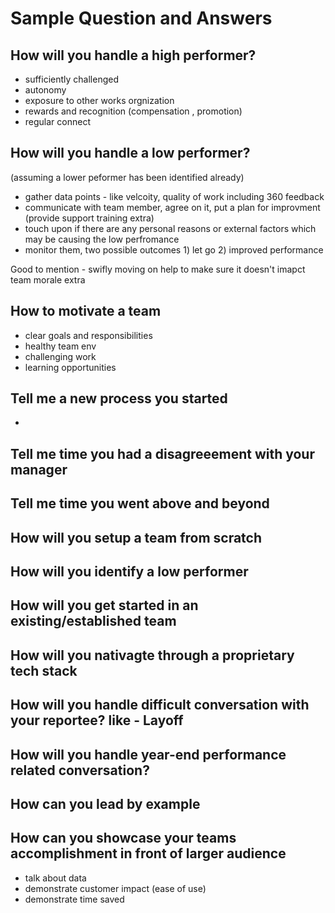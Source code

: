 # Sample Question and Answers
## How will you handle a high performer?
* sufficiently challenged
* autonomy 
* exposure to other works orgnization 
* rewards and recognition (compensation , promotion)
* regular connect


## How will you handle a low performer?
(assuming a lower peformer has been identified already)
* gather data points - like velcoity, quality of work including 360 feedback
* communicate with team member, agree on it, put a plan for improvment (provide support training extra)
* touch upon if there are any personal reasons or external factors which may be causing the low perfromance
* monitor them, two possible outcomes 1) let go 2) improved performance

Good to mention - swifly moving on help to make sure it doesn't imapct team morale extra

## How to motivate a team
* clear goals and responsibilities 
* healthy team env 
* challenging work 
* learning opportunities

## Tell me a new process you started 
* 

## Tell me time you had a disagreeement with your manager 
## Tell me time you went above and beyond 
## How will you setup a team from scratch
## How will you identify a low performer
## How will you get started in an existing/established team
## How will you nativagte through a proprietary tech stack
## How will you handle difficult conversation with your reportee? like - Layoff
## How will you handle year-end performance related conversation?
## How can you lead by example

## How can you showcase your teams accomplishment in front of larger audience
* talk about data
* demonstrate customer impact (ease of use)
* demonstrate time saved 
